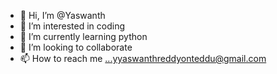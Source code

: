 - 👋 Hi, I’m @Yaswanth
- 👀 I’m interested in coding 
- 🌱 I’m currently learning python 
- 💞️ I’m looking to collaborate 
- 📫 How to reach me ...yyaswanthreddyonteddu@gmail.com 

<!---
Yaswanth5111/Yaswanth5111 is a ✨ special ✨ repository because its `README.md` (this file) appears on your GitHub profile.
You can click the Preview link to take a look at your changes.
--->
